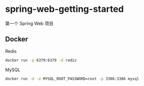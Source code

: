 # spring-web-getting-started
第一个 Spring Web 项目

## Docker

Redis

```bash
docker run -p 6379:6379 -d redis
```

MySQL

```bash
docker run -d -e MYSQL_ROOT_PASSWORD=root -p 3306:3306 mysql
```
